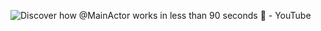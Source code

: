 
![Discover how @MainActor works in less than 90 seconds 🚀 - YouTube](https://www.youtube.com/watch?v=pM2ZhOYPuDA&pp=ygUcc3dpZnQgdmluY2VudCB1aWtpdCB0dXRvcmlhbA%3D%3D) 